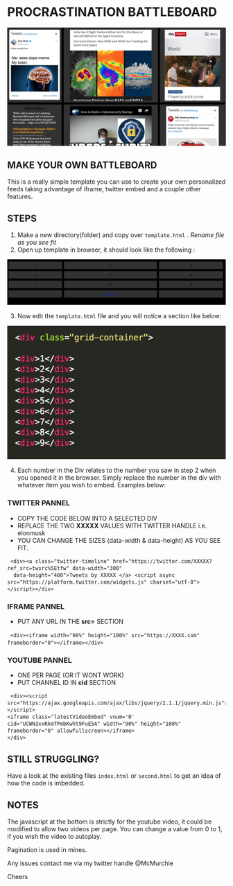 # PROCRASTINATION BATTLEBOARD 

![sample image](images/battleboard.png)

## MAKE YOUR OWN BATTLEBOARD

This is a really simple template you can use to create your own personalized feeds taking advantage of iframe, twitter embed and a couple other features. 


## STEPS

1. Make a new directory(folder) and copy over `template.html` . *Rename file as you see fit*
2. Open up template in browser, it should look like the following : 
  
![sample image](images/template.png)
  
3. Now edit the `template.html` file and you will notice a section like below: 
  
![sample image](images/div.png)

4. Each number in the Div relates to the number you saw in step 2 when you opened it in the browser. Simply replace the number in the div with whatever item you wish to embed. Examples below: 

### TWITTER  PANNEL

- COPY THE CODE BELOW INTO A SELECTED DIV 
- REPLACE THE TWO **XXXXX** VALUES WITH TWITTER HANDLE i.e. elonmusk
- YOU CAN CHANGE THE SIZES (data-width & data-height) AS YOU SEE FIT. 

```
 <div><a class="twitter-timeline" href="https://twitter.com/XXXXX?ref_src=twsrc%5Etfw" data-width="300"
  data-height="400">Tweets by XXXXX </a> <script async src="https://platform.twitter.com/widgets.js" charset="utf-8"></script></div>
```

### IFRAME  PANNEL   

- PUT ANY URL IN THE **src=** SECTION  

```  <div><iframe width="90%" height="100%" src="https://XXXX.com" frameborder="0"></iframe></div> ```

### YOUTUBE  PANNEL 

- ONE PER PAGE (OR IT WONT WORK)
- PUT CHANNEL ID IN **cid** SECTION

```
 <div><script src="https://ajax.googleapis.com/ajax/libs/jquery/2.1.1/jquery.min.js"></script>
<iframe class="latestVideoEmbed" vnum='0' cid="UCWN3xxRkmTPmbKwht9FuE5A" width="90%" height="100%" frameborder="0" allowfullscreen></iframe>         
</div>
```

## STILL STRUGGLING? 

Have a look at the existing files `index.html` or `second.html` to get an idea of how the code is imbedded. 

## NOTES

The javascript at the bottom is strictly for the youtube video, it could be modified to allow two videos per page. You can change a value from 0 to 1, if you wish the video to autoplay. 

Pagination is used in mines.

Any issues contact me via my twitter handle @McMurchie 

Cheers 